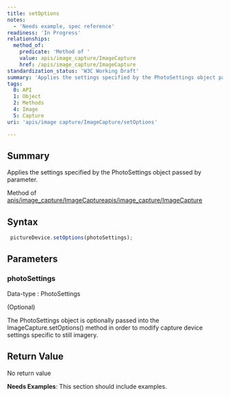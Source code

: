```yaml
---
title: setOptions
notes:
  - 'Needs example, spec reference'
readiness: 'In Progress'
relationships:
  method_of:
    predicate: 'Method of '
    value: apis/image_capture/ImageCapture
    href: /apis/image_capture/ImageCapture
standardization_status: 'W3C Working Draft'
summary: 'Applies the settings specified by the PhotoSettings object passed by parameter.'
tags:
  0: API
  1: Object
  2: Methods
  4: Image
  5: Capture
uri: 'apis/image capture/ImageCapture/setOptions'

---
```

## Summary

Applies the settings specified by the PhotoSettings object passed by parameter.

Method of [apis/image\_capture/ImageCapture](/apis/image_capture/ImageCapture)[apis/image\_capture/ImageCapture](/apis/image_capture/ImageCapture)

## Syntax

``` js
 pictureDevice.setOptions(photoSettings);
```

## Parameters

### photoSettings

 Data-type
:   PhotoSettings

(Optional)

The PhotoSettings object is optionally passed into the ImageCapture.setOptions() method in order to modify capture device settings specific to still imagery.

## Return Value

No return value

**Needs Examples**: This section should include examples.

